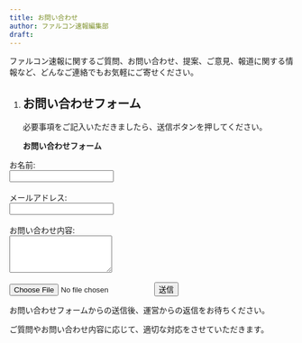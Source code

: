 ```yaml
---
title: お問い合わせ
author: ファルコン速報編集部
draft:
---
```


ファルコン速報に関するご質問、お問い合わせ、提案、ご意見、報道に関する情報など、どんなご連絡でもお気軽にご寄せください。

1. ## お問い合わせフォーム

    必要事項をご記入いただきましたら、送信ボタンを押してください。

    **お問い合わせフォーム**

<div class="contact-form">
    <form action="/contact_success" name="contact" method="POST" netlify-honeypot="bot-field" data-netlify-recaptcha="true" value="New lead from %{formName} (%{submissionId} at %{siteName})" enctype="multipart/form-data" id="contact-form" netlify>
        <input type="hidden" name="form-name" value="contact" />
        <label for="name">お名前:</label><br>
        <input type="text" id="name" name="name" required><br><br>
        <label for="email">メールアドレス:</label><br>
        <input type="email" id="email" name="email" required><br><br>
        <label for="message">お問い合わせ内容:</label><br>
        <textarea id="message" name="message" rows="4" required></textarea><br><br>
        <input type="file" name="資料" />
        <input type="submit" value="送信">
    </form>
</div>

お問い合わせフォームからの送信後、運営からの返信をお待ちください。

ご質問やお問い合わせ内容に応じて、適切な対応をさせていただきます。

